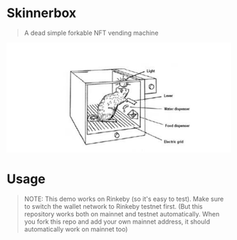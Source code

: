 # Skinnerbox

> A dead simple forkable NFT vending machine

![box.png](box.png)

# Usage

> NOTE: This demo works on Rinkeby (so it's easy to test). Make sure to switch the wallet network to Rinkeby testnet first. (But this repository works both on mainnet and testnet automatically. When you fork this repo and add your own mainnet address, it should automatically work on mainnet too)
